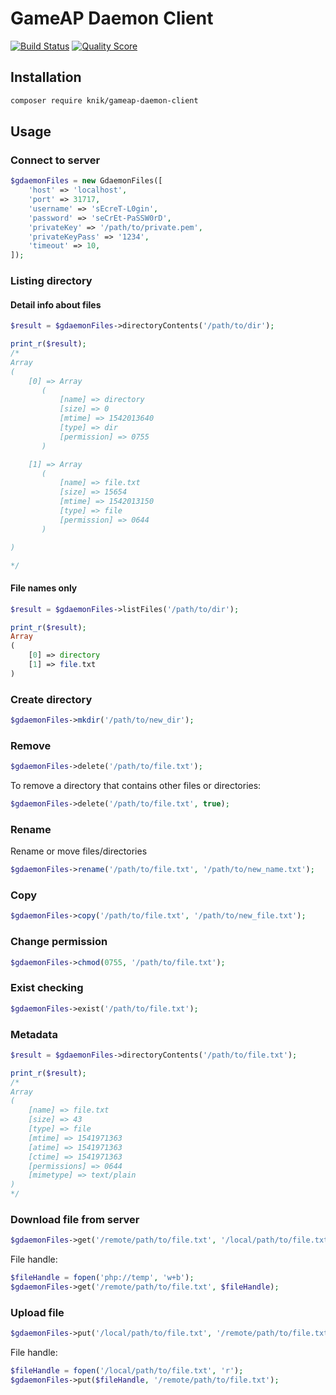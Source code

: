 # GameAP Daemon Client

[![Build Status](https://travis-ci.com/et-nik/gameap-daemon-client.svg?branch=master)](https://travis-ci.com/et-nik/gameap-daemon-client)
[![Quality Score](https://img.shields.io/scrutinizer/g/et-nik/gameap-daemon-client.svg?style=flat-square)](https://scrutinizer-ci.com/g/et-nik/gameap-daemon-client)

## Installation

```bash
composer require knik/gameap-daemon-client
```

## Usage

### Connect to server

```php
$gdaemonFiles = new GdaemonFiles([
    'host' => 'localhost',
    'port' => 31717,
    'username' => 'sEcreT-L0gin',
    'password' => 'seCrEt-PaSSW0rD',
    'privateKey' => '/path/to/private.pem',
    'privateKeyPass' => '1234',
    'timeout' => 10,
]);
```

### Listing directory

#### Detail info about files

```php
$result = $gdaemonFiles->directoryContents('/path/to/dir');

print_r($result);
/*
Array
(
    [0] => Array
       (
           [name] => directory
           [size] => 0
           [mtime] => 1542013640
           [type] => dir
           [permission] => 0755
       )

    [1] => Array
       (
           [name] => file.txt
           [size] => 15654
           [mtime] => 1542013150
           [type] => file
           [permission] => 0644
       )

)

*/
```

#### File names only

```php
$result = $gdaemonFiles->listFiles('/path/to/dir');

print_r($result);
Array
(
    [0] => directory
    [1] => file.txt
)
```

### Create directory

```php
$gdaemonFiles->mkdir('/path/to/new_dir');
```

### Remove

```php
$gdaemonFiles->delete('/path/to/file.txt');
```

To remove a directory that contains other files or directories:

```php
$gdaemonFiles->delete('/path/to/file.txt', true);
```

### Rename

Rename or move files/directories

```php
$gdaemonFiles->rename('/path/to/file.txt', '/path/to/new_name.txt');
```

### Copy

```php
$gdaemonFiles->copy('/path/to/file.txt', '/path/to/new_file.txt');
```

### Change permission

```php
$gdaemonFiles->chmod(0755, '/path/to/file.txt');
```

### Exist checking

 ```php
$gdaemonFiles->exist('/path/to/file.txt');
 ```

### Metadata

```php
$result = $gdaemonFiles->directoryContents('/path/to/file.txt');

print_r($result);
/*
Array
(
    [name] => file.txt
    [size] => 43
    [type] => file
    [mtime] => 1541971363
    [atime] => 1541971363
    [ctime] => 1541971363
    [permissions] => 0644
    [mimetype] => text/plain
)
*/
```

### Download file from server

```php
$gdaemonFiles->get('/remote/path/to/file.txt', '/local/path/to/file.txt');
```

File handle:
```php
$fileHandle = fopen('php://temp', 'w+b');
$gdaemonFiles->get('/remote/path/to/file.txt', $fileHandle);
```

### Upload file

```php
$gdaemonFiles->put('/local/path/to/file.txt', '/remote/path/to/file.txt');
```

File handle:
```php
$fileHandle = fopen('/local/path/to/file.txt', 'r');
$gdaemonFiles->put($fileHandle, '/remote/path/to/file.txt');